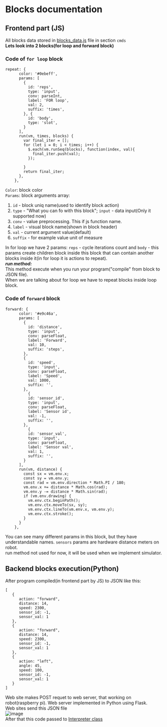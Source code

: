 # Blocks documentation
## Frontend part (JS)
All blocks data stored in [blocks_data.js](https://github.com/ret7020/WebRoboBlock/blob/master/static/js/blocks_data.js) file in section `cmds`
</br>
__Lets look into 2 blocks(for loop and forward block)__</br>
### Code of `for loop` block </br>
```
repeat: {
      color: '#0ebeff',
      params: [
        {
          id: 'reps',
          type: 'input',
          conv: parseInt,
          label: 'FOR loop',
          val: 2,
          suffix: 'times',
        }, {
          id: 'body',
          type: 'slot',
        }
      ],
      run(vm, times, blocks) {        
        var final_iter = [];
        for (let i = 0; i < times; i++) { 
          $.each(vm.runSeq(blocks), function(index, val){
            final_iter.push(val);
          });
          
        }
        return final_iter;
      },
    },
```
`Color`: block color </br>
`Params`: block arguments array:
1. `id` - block uniq name(used to identify block action)
2. `type` - "What you can fo with this block"; `input` - data input(Only it supported now)
3. `conv` - value preprocessing. This if js function name.
4. `label` - visual block name(shown in block header)
5. `val` - current argument value(default)
6. `suffix` - for example value unit of measure

In for loop we have 2 params: `reps` - cycle iterations count and `body` - this params create children block inside this block that can contain another blocks inside it(in for loop it is actions to repeat).
</br>
___run method:___ </br>
This method execute when you run your program("compile" from block to JSON file). </br>
When we are talking about for loop we have to repeat blocks inside loop block.
### Code of `forward` block 
```
forward: {
      color: '#e9c46a',
      params: [
        {
          id: 'distance',
          type: 'input',
          conv: parseFloat,
          label: 'Forward',
          val: 10,
          suffix: 'steps',
        },
        {
          id: 'speed',
          type: 'input',
          conv: parseFloat,
          label: 'Speed',
          val: 1000,
          suffix: '',
        },
	      {
          id: 'sensor_id',
          type: 'input',
          conv: parseFloat,
          label: 'Sensor id',
          val: -1,
          suffix: '',
        },
	      {
          id: 'sensor_val',
          type: 'input',
          conv: parseFloat,
          label: 'Sensor val',
          val: 1,
          suffix: '',
        }
      ],
      run(vm, distance) {
        const sx = vm.env.x;
        const sy = vm.env.y;
        const rad = vm.env.direction * Math.PI / 180;
        vm.env.x += distance * Math.cos(rad);
        vm.env.y -= distance * Math.sin(rad);
        if (vm.env.drawing) {
          vm.env.ctx.beginPath();
          vm.env.ctx.moveTo(sx, sy);
          vm.env.ctx.lineTo(vm.env.x, vm.env.y);
          vm.env.ctx.stroke();
        }
      }
    },
```
You can see many different params in this block, but they have understandable names. `sensors` params are hardware distance meters on robot. </br>
run method not used for now, it will be used when we implement simulator.

## Backend blocks execution(Python)
After program compiled(in frontend part by JS) to JSON like this:
```
[
   {
      action: "forward",
      distance: 14,
      speed: 2300,
      sensor_id: -1,
      sensor_val: 1
   },
   {
      action: "forward",
      distance: 14,
      speed: 2300,
      sensor_id: -1,
      sensor_val: 1
   },
   {
      action: "left",
      angle: 45,
      speed: 100,
      sensor_id: -1,
      sensor_val: 1
   }
]
```
Web site makes POST requet to web server, that working on robot(raspberry pi). Web server implemented in Python using Flask. </br>
Web sites send this JSON file</br>
![image](https://user-images.githubusercontent.com/55328925/183444403-20ecd25d-1ab3-476c-a7d6-298b57a94509.png)
</br>
After that this code passed to [Interpreter class](https://github.com/ret7020/WebRoboBlock/blob/master/interpreter.py)

